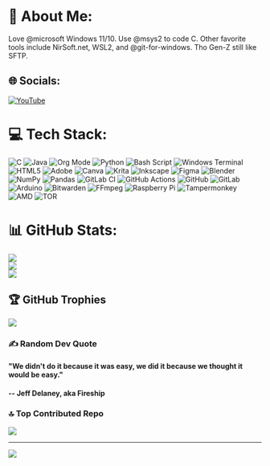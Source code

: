 # 💫 About Me:
Love @microsoft Windows 11/10. Use @msys2 to code C. Other favorite tools include NirSoft.net, WSL2, and @git-for-windows. Tho Gen-Z still like SFTP.


## 🌐 Socials:
[![YouTube](https://img.shields.io/badge/YouTube-%23FF0000.svg?logo=YouTube&logoColor=white)](https://youtube.com/@UCj73bt0fDIV60eWf2raKPZA) 

# 💻 Tech Stack:
![C](https://img.shields.io/badge/c-%2300599C.svg?style=plastic&logo=c&logoColor=white) ![Java](https://img.shields.io/badge/java-%23ED8B00.svg?style=plastic&logo=openjdk&logoColor=white) ![Org Mode](https://img.shields.io/badge/orgmode-%2377AA99.svg?style=plastic&logo=org&logoColor=white) ![Python](https://img.shields.io/badge/python-3670A0?style=plastic&logo=python&logoColor=ffdd54) ![Bash Script](https://img.shields.io/badge/bash_script-%23121011.svg?style=plastic&logo=gnu-bash&logoColor=white) ![Windows Terminal](https://img.shields.io/badge/Windows%20Terminal-%234D4D4D.svg?style=plastic&logo=windows-terminal&logoColor=white) ![HTML5](https://img.shields.io/badge/html5-%23E34F26.svg?style=plastic&logo=html5&logoColor=white) ![Adobe](https://img.shields.io/badge/adobe-%23FF0000.svg?style=plastic&logo=adobe&logoColor=white) ![Canva](https://img.shields.io/badge/Canva-%2300C4CC.svg?style=plastic&logo=Canva&logoColor=white) ![Krita](https://img.shields.io/badge/Krita-203759?style=plastic&logo=krita&logoColor=EEF37B) ![Inkscape](https://img.shields.io/badge/Inkscape-e0e0e0?style=plastic&logo=inkscape&logoColor=080A13) ![Figma](https://img.shields.io/badge/figma-%23F24E1E.svg?style=plastic&logo=figma&logoColor=white) ![Blender](https://img.shields.io/badge/blender-%23F5792A.svg?style=plastic&logo=blender&logoColor=white) ![NumPy](https://img.shields.io/badge/numpy-%23013243.svg?style=plastic&logo=numpy&logoColor=white) ![Pandas](https://img.shields.io/badge/pandas-%23150458.svg?style=plastic&logo=pandas&logoColor=white) ![GitLab CI](https://img.shields.io/badge/gitlab%20CI-%23181717.svg?style=plastic&logo=gitlab&logoColor=white) ![GitHub Actions](https://img.shields.io/badge/github%20actions-%232671E5.svg?style=plastic&logo=githubactions&logoColor=white) ![GitHub](https://img.shields.io/badge/github-%23121011.svg?style=plastic&logo=github&logoColor=white) ![GitLab](https://img.shields.io/badge/gitlab-%23181717.svg?style=plastic&logo=gitlab&logoColor=white) ![Arduino](https://img.shields.io/badge/-Arduino-00979D?style=plastic&logo=Arduino&logoColor=white) ![Bitwarden](https://img.shields.io/badge/bitwarden-%23175DDC.svg?style=plastic&logo=bitwarden&logoColor=white) ![FFmpeg](https://shields.io/badge/FFmpeg-%23171717.svg?logo=ffmpeg&style=plastic&labelColor=171717&logoColor=5cb85c) ![Raspberry Pi](https://img.shields.io/badge/-Raspberry_Pi-C51A4A?style=plastic&logo=Raspberry-Pi) ![Tampermonkey](https://img.shields.io/badge/tampermonkey-%2300485B.svg?style=plastic&logo=tampermonkey&logoColor=white) ![AMD](https://img.shields.io/badge/AMD-%23000000.svg?style=plastic&logo=amd&logoColor=white) ![TOR](https://img.shields.io/badge/tor-%237E4798.svg?style=plastic&logo=tor-project&logoColor=white)
# 📊 GitHub Stats:
![](https://github-readme-stats.vercel.app/api?username=TheIronCubeHimself&theme=catppuccin_latte&hide_border=false&include_all_commits=true&count_private=false)<br/>
![](https://nirzak-streak-stats.vercel.app/?user=TheIronCubeHimself&theme=catppuccin_latte&hide_border=false)<br/>
![](https://github-readme-stats.vercel.app/api/top-langs/?username=TheIronCubeHimself&theme=catppuccin_latte&hide_border=false&include_all_commits=true&count_private=false&layout=compact)

## 🏆 GitHub Trophies
![](https://github-profile-trophy.vercel.app/?username=TheIronCubeHimself&theme=catppuccin_latte&no-frame=false&no-bg=false&margin-w=4)

### ✍️ Random Dev Quote
#### "We didn't do it because it was easy, we did it because we thought it would be easy."
#### -- Jeff Delaney, aka Fireship

### 🔝 Top Contributed Repo
![](https://github-contributor-stats.vercel.app/api?username=TheIronCubeHimself&limit=5&theme=catppuccin_latte&combine_all_yearly_contributions=true)

---
[![](https://visitcount.itsvg.in/api?id=TheIronCubeHimself&icon=5&color=4)](https://visitcount.itsvg.in)

<!-- Proudly created with GPRM ( https://gprm.itsvg.in ) -->
